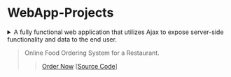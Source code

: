 # WebApp-Projects
 
<details>
  <summary>A fully functional web application that utilizes Ajax to expose server-side functionality and data to the end user.</summary>
</details>


> Online Food Ordering System for a Restaurant.
>> [Order Now](https://polkam-vineeth.github.io/WebApp-Projects/Module-5/index.html)
[[Source Code](https://github.com/Polkam-Vineeth/WebApp-Projects/tree/CoolWebBranch)]
